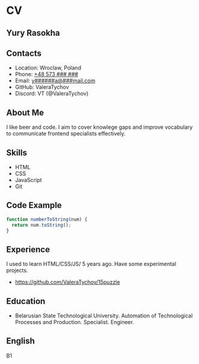# CV

## Yury Rasokha

## Contacts

- Location: Wroclaw, Poland
- Phone: [+48 573 ### ###](# "No phone fraud")
- Email: [y######a@###mail.com](# "No spam")
- GitHub: ValeraTychov
- Discord: VT (@ValeraTychov)

## About Me

I like beer and code. I aim to cover knowlege gaps and improve vocabulary to communicate frontend specialists effectively.

## Skills

- HTML
- CSS
- JavaScript
- Git

## Code Example

``` javascript
function numberToString(num) {
  return num.toString();
}
```

## Experience

I used to learn HTML/CSS/JS/ 5 years ago. Have some experimental projects.

- https://github.com/ValeraTychov/15puzzle

## Education

- Belarusian State Technological University. Automation of Technological Processes and Production. Specialist. Engineer.

## English

B1